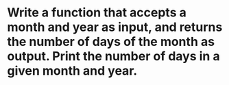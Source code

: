 # Write a function that accepts a month and year as input, and returns the number of days of the month as output. Print the number of days in a given month and year.
